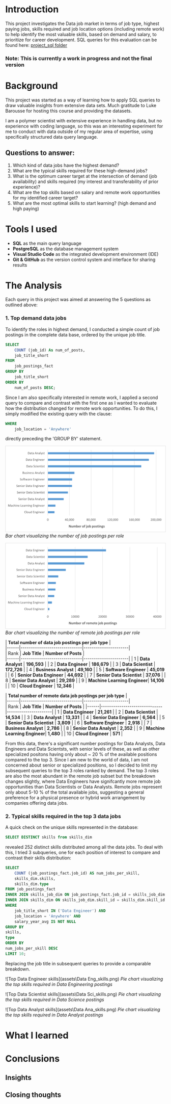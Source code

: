 # Introduction
This project investigates the Data job market in terms of job type, highest paying jobs, skills required and job location options (including remote work) to help identify the most valuable skills, based on demand and salary, to prioritize for career development.
SQL queries for this evaluation can be found here: [project_sql folder](/project_sql/)

### Note: This is currently a work in progress and not the final version ###

# Background
This project was started as a way of learning how to apply SQL queries to draw valuable insights from extensive data sets. Much gratitude to Luke Barousse for hosting this course and providing the datasets.

I am a polymer scientist with extensive experience in handling data, but no experience with coding language, so this was an interesting experiment for me to conduct with data outside of my regular area of expertise, using specifically structured data query language.

## Questions to answer:
1. Which kind of data jobs have the highest demand? 
2. What are the typical skills required for these high-demand jobs?
3. What is the optimum career target at the intersection of demand (job availability) and skills required (my interest and transferability of prior experience)?
4. What are the top skills based on salary and remote work opportunities for my identified career target?
5. What are the most optimal skills to start learning? (high demand and high paying)


# Tools I used
- **SQL** as the main query language
- **PostgreSQL** as the database management system
- **Visual Studio Code** as the integrated development environment (IDE)
- **Git & GitHub** as the version control system and interface for sharing results

# The Analysis
Each query in this project was aimed at answering the 5 questions as outlined above:
### 1. Top demand data jobs
To identify the roles in highest demand, I conducted a simple count of job postings in the complete data base, ordered by the unique job title. 

```sql
SELECT
    COUNT (job_id) As num_of_posts,
    job_title_short
FROM
    job_postings_fact
GROUP BY
    job_title_short
ORDER BY
    num_of_posts DESC;
```
Since I am also specifically interested in remote work, I applied a second query to compare and contrast with the first one as I wanted to evaluate how the distribution changed for remote work opportunities. To do this, I simply modified the existing query with the clause:

``` sql
WHERE
    job_location = 'Anywhere'
```
directly preceding the 'GROUP BY' statement.

![Top data science roles](assets/1_demand_all.png)
*Bar chart visualizing the number of job postings per role*

![Top remote data science roles](assets/1_demand_remote.png)
*Bar chart visualizing the number of remote job postings per role*

| **Total number of data job postings per job type**         |               
|------|------------------------------|----------------------|                     
| Rank | **Job Title**                | **Number of Posts**  |               
|------|------------------------------|----------------------|
| 1    | **Data Analyst**             | **196,593**          |
| 2    | **Data Engineer**            | **186,679**          |
| 3    | **Data Scientist**           | **172,726**          |
| 4    | **Business Analyst**         | **49,160**           |
| 5    | **Software Engineer**        | **45,019**           |
| 6    | **Senior Data Engineer**     | **44,692**           |
| 7    | **Senior Data Scientist**    | **37,076**           |
| 8    | **Senior Data Analyst**      | **29,289**           |
| 9    | **Machine Learning Engineer**| **14,106**           |
| 10   | **Cloud Engineer**           | **12,346**           |

| **Total number of remote data job postings per job type**  |               
|------|------------------------------|----------------------|  
| Rank | **Job Title**                | **Number of Posts**  |
|------|------------------------------|----------------------|
| 1    | **Data Engineer**            | **21,261**           |
| 2    | **Data Scientist**           | **14,534**           |
| 3    | **Data Analyst**             | **13,331**           |
| 4    | **Senior Data Engineer**     | **6,564**            |
| 5    | **Senior Data Scientist**    | **3,809**            |
| 6    | **Software Engineer**        | **2,918**            |
| 7    | **Business Analyst**         | **2,786**            |
| 8    | **Senior Data Analyst**      | **2,352**            |
| 9    | **Machine Learning Engineer**| **1,480**            |
| 10   | **Cloud Engineer**           | **571**              |

From this data, there's a significant number postings for Data Analysts, Data Engineers and Data Scientsts, with senior levels of these, as well as other specialized positons having only about ~ 20 % of the available positions compared to the top 3. Since I am new to the world of data, I am not concerned about senior or specialized positions, so I decided to limit my subsequent queries to the top 3 roles ranked by demand. The top 3 roles are also the most abundant in the remote job subset but the breakdown changes slightly, where Data Engineers have signifcantly more remote job opportunities than Data Scientists or Data Analysts. Remote jobs represent only about 5-10 % of the total available jobs, suggesting a general preference for a physical presence or hybrid work arrangement by companies offering data jobs. 

### 2. Typical skills required in the top 3 data jobs
A quick check on the unique skills represented in the database:
``` sql
SELECT DISTINCT skills from skills_dim
```
revealed 252 distinct skills distributed among all the data jobs. To deal with this, I tried 3 subqueries, one for each position of interest to compare and contrast their skills distribution:

``` sql
SELECT 
    COUNT (job_postings_fact.job_id) AS num_jobs_per_skill,
    skills_dim.skills,
    skills_dim.type
FROM job_postings_fact
INNER JOIN skills_job_dim ON job_postings_fact.job_id = skills_job_dim.job_id
INNER JOIN skills_dim ON skills_job_dim.skill_id = skills_dim.skill_id
WHERE 
    job_title_short IN ('Data Engineer') AND
    job_location = 'Anywhere' AND
    salary_year_avg IS NOT NULL
GROUP BY 
skills,
type
ORDER BY
num_jobs_per_skill DESC
LIMIT 10;
```
Replacing the job title in subsequent queries to provide a comparable breakdown.

![Top Data Engineer skills](assets\Data Eng_skills.png)
*Pie chart visualizing the top skills required in Data Engineering postings*

![Top Data Scientist skills](assets\Data Sci_skills.png)
*Pie chart visualizing the top skills required in Data Science postings*

![Top Data Analyst skills](assets\Data Ana_skills.png)
*Pie chart visualizing the top skills required in Data Analyst postings*



# What I learned


# Conclusions
## Insights


## Closing thoughts
